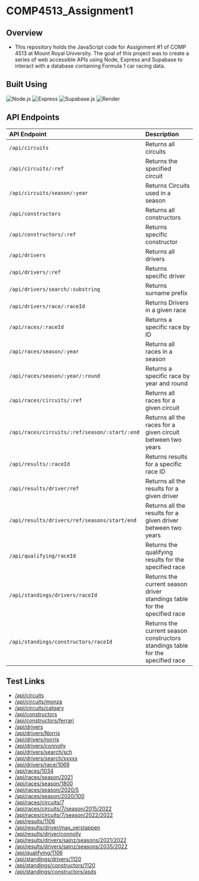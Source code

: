 # COMP4513_Assignment1

## Overview

* This repository holds the JavaScript code for Assignment #1 of COMP 4513 at Mount Royal University. The goal of this project was to create a series of web accessible APIs using Node, Express and Supabase to interact with a database containing Formula 1 car racing data.

## Built Using

![Node.js](https://img.shields.io/badge/Node.js-22.12.0-red)
![Express](https://img.shields.io/badge/Express-4.21.2-orange)
![Supabase.js](https://img.shields.io/badge/Supabase.js-2.48.1-green)
![Render](https://img.shields.io/badge/Deployed%20on-Render.com-blue)

## API Endpoints

| API Endpoint                      | Description                                                                                         |
| :-------------------------------- | :-------------------------------------------------------------------------------------------------- |
| `/api/circuits`                       | Returns all circuits                                                                            |
| `/api/circuits/:ref`                  | Returns the specified circuit                                                                   |
| `/api/circuits/season/:year`              | Returns Circuits used in a season                                                           |
| `/api/constructors` | Returns all constructors                                                                                          |
| `/api/constructors/:ref`                    | Returns specific constructor                                                              |
| `/api/drivers`                       | Returns all drivers                                                                              |
| `/api/drivers/:ref`                       | Returns specific driver                                                                     |
| `/api/drivers/search/:substring`                       | Returns surname prefix                                                         |
| `/api/drivers/race/:raceId`                       | Returns Drivers in a given race                                                     |
| `/api/races/:raceId`                       | Returns a specific race by ID                                                              |
| `/api/races/season/:year`                       | Returns all races in a season                                                         |
| `/api/races/season/:year/:round`                       | Returns a specific race by year and round                                      |
| `/api/races/circuits/:ref`                       | Returns all races for a given circuit                                                |
| `/api/races/circuits/:ref/season/:start/:end`                       | Returns all the races for a given circuit between two years       |
| `/api/results/:raceId`                       | Returns results for a specific race ID                                                   |
| `/api/results/driver/ref`                       | Returns all the results for a given driver                                            |
| `/api/results/drivers/ref/seasons/start/end`                       | Returns all the results for a given driver between two years       |
| `/api/qualifying/raceId`                       | Returns the qualifying results for the specified race                                  |
| `/api/standings/drivers/raceId`                       | Returns the current season driver standings table for the specified race        |
| `/api/standings/constructors/raceId`            | Returns the current season constructors standings table for the specified race        |

## Test Links

- [/api/circuits](https://comp4513-asg1-s2mk.onrender.com/api/circuits)
- [/api/circuits/monza](https://comp4513-asg1-s2mk.onrender.com/api/circuits/monza)
- [/api/circuits/calgary](https://comp4513-asg1-s2mk.onrender.com/api/circuits/calgary)
- [/api/constructors](https://comp4513-asg1-s2mk.onrender.com/api/constructors)
- [/api/constructors/ferrari](https://comp4513-asg1-s2mk.onrender.com/api/constructors/ferrari)
- [/api/drivers](https://comp4513-asg1-s2mk.onrender.com/api/drivers)
- [/api/drivers/Norris](https://comp4513-asg1-s2mk.onrender.com/api/drivers/Norris)
- [/api/drivers/norris](https://comp4513-asg1-s2mk.onrender.com/api/drivers/norris)
- [/api/drivers/connolly](https://comp4513-asg1-s2mk.onrender.com/api/drivers/connolly)
- [/api/drivers/search/sch](https://comp4513-asg1-s2mk.onrender.com/api/drivers/search/sch)
- [/api/drivers/search/xxxxx](https://comp4513-asg1-s2mk.onrender.com/api/drivers/search/xxxxx)
- [/api/drivers/race/1069](https://comp4513-asg1-s2mk.onrender.com/api/drivers/race/1069)
- [/api/races/1034](https://comp4513-asg1-s2mk.onrender.com/api/races/1034)
- [/api/races/season/2021](https://comp4513-asg1-s2mk.onrender.com/api/races/season/2021)
- [/api/races/season/1800](https://comp4513-asg1-s2mk.onrender.com/api/races/season/1800)
- [/api/races/season/2020/5](https://comp4513-asg1-s2mk.onrender.com/api/races/season/2020/5)
- [/api/races/season/2020/100](https://comp4513-asg1-s2mk.onrender.com/api/races/season/2020/100)
- [/api/races/circuits/7](https://comp4513-asg1-s2mk.onrender.com/api/races/circuits/7)
- [/api/races/circuits/7/season/2015/2022](https://comp4513-asg1-s2mk.onrender.com/api/races/circuits/7/season/2015/2022)
- [/api/races/circuits/7/season/2022/2022](https://comp4513-asg1-s2mk.onrender.com/api/races/circuits/7/season/2022/2022)
- [/api/results/1106](https://comp4513-asg1-s2mk.onrender.com/api/results/1106)
- [/api/results/driver/max_verstappen](https://comp4513-asg1-s2mk.onrender.com/api/results/driver/max_verstappen)
- [/api/results/driver/connolly](https://comp4513-asg1-s2mk.onrender.com/api/results/driver/connolly)
- [/api/results/drivers/sainz/seasons/2021/2022](https://comp4513-asg1-s2mk.onrender.com/api/results/drivers/sainz/seasons/2021/2022)
- [/api/results/drivers/sainz/seasons/2035/2022](https://comp4513-asg1-s2mk.onrender.com/api/results/drivers/sainz/seasons/2035/2022)
- [/api/qualifying/1106](https://comp4513-asg1-s2mk.onrender.com/api/qualifying/1106)
- [/api/standings/drivers/1120](https://comp4513-asg1-s2mk.onrender.com/api/standings/drivers/1120)
- [/api/standings/constructors/1120](https://comp4513-asg1-s2mk.onrender.com/api/standings/constructors/1120)
- [/api/standings/constructors/asds](https://comp4513-asg1-s2mk.onrender.com/api/standings/constructors/asds)
